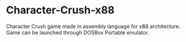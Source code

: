 # Character-Crush-x88

Character Crush game made in assembly language for x88 architecture.
Game can be launched through DOSBox Portable emulator.
